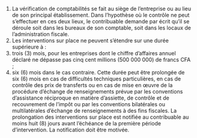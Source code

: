 1) La vérification de comptabilités se fait au siège de l’entreprise ou au lieu de son principal établissement. Dans l’hypothèse où le contrôle ne peut s’effectuer en ces deux lieux, le contribuable demande par écrit qu’il se déroule soit dans les bureaux de son comptable, soit dans les locaux de l’administration fiscale.
2) Les interventions sur place ne peuvent s’étendre sur une durée supérieure à :
1) trois (3) mois, pour les entreprises dont le chiffre d’affaires annuel déclaré ne
dépasse pas cinq cent millions (500 000 000) de francs CFA ;
2) six (6) mois dans le cas contraire.
Cette durée peut être prolongée de six (6) mois en cas de difficultés techniques particulières, en cas de contrôle des prix de transferts ou en cas de mise en œuvre de la procédure  d’échange  de  renseignements  prévue  par  les  conventions  d’assistance réciproque en matière d’assiette, de contrôle et de recouvrement de l’impôt ou par les conventions bilatérales ou multilatérales d’échange de renseignements à des fins fiscales. La prolongation des interventions sur place est notifiée au contribuable au moins huit (8) jours avant l’échéance de la première période d’intervention. La notification doit être motivée.